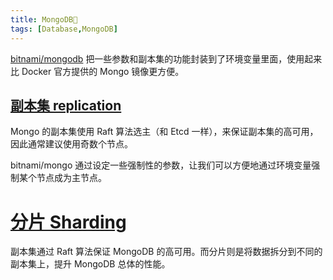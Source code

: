 ```yaml
---
title: MongoDB📝
tags: [Database,MongoDB]
---
```


[bitnami/mongodb](https://github.com/bitnami/bitnami-docker-mongodb) 把一些参数和副本集的功能封装到了环境变量里面，使用起来比 Docker 官方提供的 Mongo 镜像更方便。

## [副本集 replication](https://www.mongodb.com/docs/manual/replication/)

Mongo 的副本集使用 Raft 算法选主（和 Etcd 一样），来保证副本集的高可用，因此通常建议使用奇数个节点。

bitnami/mongo 通过设定一些强制性的参数，让我们可以方便地通过环境变量强制某个节点成为主节点。

# [分片 Sharding](https://docs.mongodb.com/manual/sharding/)

副本集通过 Raft 算法保证 MongoDB 的高可用。而分片则是将数据拆分到不同的副本集上，提升 MongoDB 总体的性能。